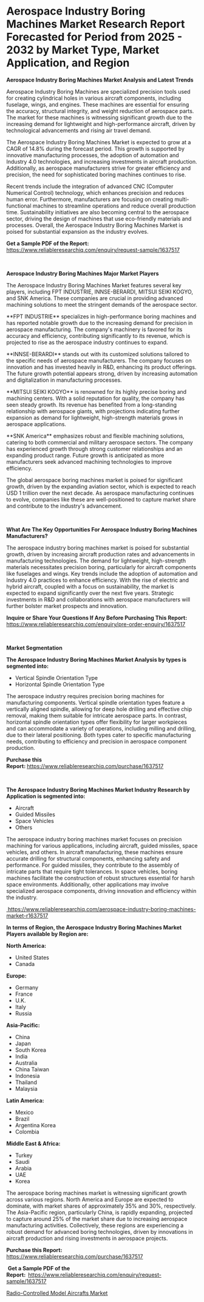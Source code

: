 <p><h1>Aerospace Industry Boring Machines Market Research Report Forecasted for Period from 2025 -  2032 by Market Type, Market Application, and Region</h1></p><p><strong>Aerospace Industry Boring Machines Market Analysis and Latest Trends</strong></p>
<p><p>Aerospace Industry Boring Machines are specialized precision tools used for creating cylindrical holes in various aircraft components, including fuselage, wings, and engines. These machines are essential for ensuring the accuracy, structural integrity, and weight reduction of aerospace parts. The market for these machines is witnessing significant growth due to the increasing demand for lightweight and high-performance aircraft, driven by technological advancements and rising air travel demand.</p><p>The Aerospace Industry Boring Machines Market is expected to grow at a CAGR of 14.8% during the forecast period. This growth is supported by innovative manufacturing processes, the adoption of automation and Industry 4.0 technologies, and increasing investments in aircraft production. Additionally, as aerospace manufacturers strive for greater efficiency and precision, the need for sophisticated boring machines continues to rise.</p><p>Recent trends include the integration of advanced CNC (Computer Numerical Control) technology, which enhances precision and reduces human error. Furthermore, manufacturers are focusing on creating multi-functional machines to streamline operations and reduce overall production time. Sustainability initiatives are also becoming central to the aerospace sector, driving the design of machines that use eco-friendly materials and processes. Overall, the Aerospace Industry Boring Machines Market is poised for substantial expansion as the industry evolves.</p></p>
<p><strong>Get a Sample PDF of the Report:&nbsp;</strong> <a href="https://www.reliableresearchiq.com/enquiry/request-sample/1637517?utm_campaign=2212&utm_medium=2&utm_source=Github&utm_content=ia&utm_term=23032025&utm_id=aerospace-industry-boring-machines">https://www.reliableresearchiq.com/enquiry/request-sample/1637517</a></p>
<p>&nbsp;</p>
<p><strong>Aerospace Industry Boring Machines Major Market Players</strong></p>
<p><p>The Aerospace Industry Boring Machines Market features several key players, including FPT INDUSTRIE, INNSE-BERARDI, MITSUI SEIKI KOGYO, and SNK America. These companies are crucial in providing advanced machining solutions to meet the stringent demands of the aerospace sector.</p><p>**FPT INDUSTRIE** specializes in high-performance boring machines and has reported notable growth due to the increasing demand for precision in aerospace manufacturing. The company's machinery is favored for its accuracy and efficiency, contributing significantly to its revenue, which is projected to rise as the aerospace industry continues to expand.</p><p>**INNSE-BERARDI** stands out with its customized solutions tailored to the specific needs of aerospace manufacturers. The company focuses on innovation and has invested heavily in R&D, enhancing its product offerings. The future growth potential appears strong, driven by increasing automation and digitalization in manufacturing processes.</p><p>**MITSUI SEIKI KOGYO** is renowned for its highly precise boring and machining centers. With a solid reputation for quality, the company has seen steady growth. Its revenue has benefited from a long-standing relationship with aerospace giants, with projections indicating further expansion as demand for lightweight, high-strength materials grows in aerospace applications.</p><p>**SNK America** emphasizes robust and flexible machining solutions, catering to both commercial and military aerospace sectors. The company has experienced growth through strong customer relationships and an expanding product range. Future growth is anticipated as more manufacturers seek advanced machining technologies to improve efficiency.</p><p>The global aerospace boring machines market is poised for significant growth, driven by the expanding aviation sector, which is expected to reach USD 1 trillion over the next decade. As aerospace manufacturing continues to evolve, companies like these are well-positioned to capture market share and contribute to the industry's advancement.</p></p>
<p>&nbsp;</p>
<p><strong>What Are The Key Opportunities For Aerospace Industry Boring Machines Manufacturers?</strong></p>
<p><p>The aerospace industry boring machines market is poised for substantial growth, driven by increasing aircraft production rates and advancements in manufacturing technologies. The demand for lightweight, high-strength materials necessitates precision boring, particularly for aircraft components like fuselages and wings. Key trends include the adoption of automation and Industry 4.0 practices to enhance efficiency. With the rise of electric and hybrid aircraft, coupled with a focus on sustainability, the market is expected to expand significantly over the next five years. Strategic investments in R&D and collaborations with aerospace manufacturers will further bolster market prospects and innovation.</p></p>
<p><strong>Inquire or Share Your Questions If Any Before Purchasing This Report:</strong> <a href="https://www.reliableresearchiq.com/enquiry/pre-order-enquiry/1637517?utm_campaign=2212&utm_medium=2&utm_source=Github&utm_content=ia&utm_term=23032025&utm_id=aerospace-industry-boring-machines">https://www.reliableresearchiq.com/enquiry/pre-order-enquiry/1637517</a></p>
<p>&nbsp;</p>
<p><strong>Market Segmentation</strong></p>
<p><strong>The Aerospace Industry Boring Machines Market Analysis by types is segmented into:</strong></p>
<p><ul><li>Vertical Spindle Orientation Type</li><li>Horizontal Spindle Orientation Type</li></ul></p>
<p><p>The aerospace industry requires precision boring machines for manufacturing components. Vertical spindle orientation types feature a vertically aligned spindle, allowing for deep hole drilling and effective chip removal, making them suitable for intricate aerospace parts. In contrast, horizontal spindle orientation types offer flexibility for larger workpieces and can accommodate a variety of operations, including milling and drilling, due to their lateral positioning. Both types cater to specific manufacturing needs, contributing to efficiency and precision in aerospace component production.</p></p>
<p><strong>Purchase this Report:&nbsp;</strong><a href="https://www.reliableresearchiq.com/purchase/1637517?utm_campaign=2212&utm_medium=2&utm_source=Github&utm_content=ia&utm_term=23032025&utm_id=aerospace-industry-boring-machines">https://www.reliableresearchiq.com/purchase/1637517</a></p>
<p>&nbsp;</p>
<p><strong>The Aerospace Industry Boring Machines Market Industry Research by Application is segmented into:</strong></p>
<p><ul><li>Aircraft</li><li>Guided Missiles</li><li>Space Vehicles</li><li>Others</li></ul></p>
<p><p>The aerospace industry boring machines market focuses on precision machining for various applications, including aircraft, guided missiles, space vehicles, and others. In aircraft manufacturing, these machines ensure accurate drilling for structural components, enhancing safety and performance. For guided missiles, they contribute to the assembly of intricate parts that require tight tolerances. In space vehicles, boring machines facilitate the construction of robust structures essential for harsh space environments. Additionally, other applications may involve specialized aerospace components, driving innovation and efficiency within the industry.</p></p>
<p><a href="https://www.reliableresearchiq.com/aerospace-industry-boring-machines-market-r1637517?utm_campaign=2212&utm_medium=2&utm_source=Github&utm_content=ia&utm_term=23032025&utm_id=aerospace-industry-boring-machines">&nbsp;https://www.reliableresearchiq.com/aerospace-industry-boring-machines-market-r1637517</a></p>
<p><strong>In terms of Region, the Aerospace Industry Boring Machines Market Players available by Region are:</strong></p>
<p>
    <p> <strong> North America: </strong>
        <ul>
            <li>United States</li>
            <li>Canada</li>
        </ul>
        </p> 
    <p> <strong> Europe: </strong>
        <ul>
            <li>Germany</li>
            <li>France</li>
            <li>U.K.</li>
            <li>Italy</li>
            <li>Russia</li>
        </ul>
        </p> 
    <p> <strong> Asia-Pacific: </strong>
        <ul>
            <li>China</li>
            <li>Japan</li>
            <li>South Korea</li>
            <li>India</li>
            <li>Australia</li>
            <li>China Taiwan</li>
            <li>Indonesia</li>
            <li>Thailand</li>
            <li>Malaysia</li>
        </ul>
        </p> 
    <p> <strong> Latin America: </strong>
        <ul>
            <li>Mexico</li>
            <li>Brazil</li>
            <li>Argentina Korea</li>
            <li>Colombia</li>
        </ul>
        </p> 
    <p> <strong> Middle East & Africa: </strong>
        <ul>
            <li>Turkey</li>
            <li>Saudi</li>
            <li>Arabia</li>
            <li>UAE</li>
            <li>Korea</li>
        </ul>
    </p>
    </p>
<p><p>The aerospace boring machines market is witnessing significant growth across various regions. North America and Europe are expected to dominate, with market shares of approximately 35% and 30%, respectively. The Asia-Pacific region, particularly China, is rapidly expanding, projected to capture around 25% of the market share due to increasing aerospace manufacturing activities. Collectively, these regions are experiencing a robust demand for advanced boring technologies, driven by innovations in aircraft production and rising investments in aerospace projects.</p></p>
<p><strong>Purchase this Report: </strong><a href="https://www.reliableresearchiq.com/purchase/1637517?utm_campaign=2212&utm_medium=2&utm_source=Github&utm_content=ia&utm_term=23032025&utm_id=aerospace-industry-boring-machines">https://www.reliableresearchiq.com/purchase/1637517</a></p>
<p>&nbsp;<strong>Get a Sample PDF of the Report:&nbsp;&nbsp;</strong><a href="https://www.reliableresearchiq.com/enquiry/request-sample/1637517?utm_campaign=2212&utm_medium=2&utm_source=Github&utm_content=ia&utm_term=23032025&utm_id=aerospace-industry-boring-machines">https://www.reliableresearchiq.com/enquiry/request-sample/1637517</a></p>
<p><strong></strong></p>
<p><p><a href="https://github.com/bmorecock/Market-Research-Report-List-6/blob/main/radio-controlled-model-aircrafts-market.md?utm_campaign=2212&utm_medium=2&utm_source=Github&utm_content=ia&utm_term=23032025&utm_id=aerospace-industry-boring-machines">Radio-Controlled Model Aircrafts Market</a></p></p>